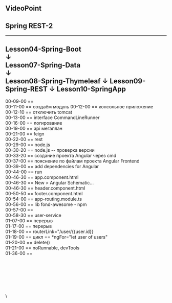 
VideoPoint
---
Spring REST-2
---
---
Lesson04-Spring-Boot  
↓  
Lesson07-Spring-Data  
↓  
Lesson08-Spring-Thymeleaf
↓
Lesson09-Spring-REST
↓
**Lesson10-SpringApp**
---  
  
00-09-00 ==   
00-11-00 == создаём модуль
00-12-00 == консольное приложение  
00-12-10 == отключить tomcat  
00-13-00 == interface CommandLineRunner  
00-16-00 == логирование  
00-19-00 == api мегаплан  
00-21-00 == feign   
00-22-00 == rest   
00-29-00 == node.js   
00-30-20 == node.js -- проверка версии  
00-33-20 == создание проекта Angular через cmd  
00-37-00 == пояснение по файлам проекта Angular Frontend  
00-39-00 == add dependencies for Angular    
00-44-00 == run    
00-46-30 == app.component.html     
00-46-30 == New > Angular Schematic...     
00-46-30 == header.component.html  
00-50-50 == footer.component.html     
00-54-00 == app-routing.module.ts    
00-56-00 == lib fond-awesome - npm    
00-57-00 ==     
00-58-30 == user-service    
01-07-00 == перерыв    
01-17-00 == перерыв    
01-18-00 == routerLink="/user/{{user.id}}    
01-19-00 == цикл ==  *ngFor="let user of users"    
01-20-00 == delete()    
01-21-00 == noRunnable, devTools    
01-36-00 ==    

















\
\
\
\
\
\
\

